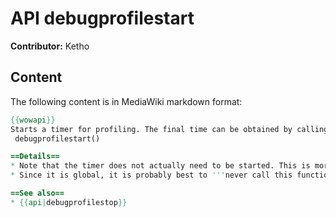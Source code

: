 # API debugprofilestart

**Contributor:** Ketho

## Content

The following content is in MediaWiki markdown format:

```mediawiki
{{wowapi}}
Starts a timer for profiling. The final time can be obtained by calling debugprofilestop.
 debugprofilestart()

==Details==
* Note that the timer does not actually need to be started. This is more of a global "reset" of the timer.
* Since it is global, it is probably best to '''never call this function'''. Rather just call debugprofilestop() 2 times and compare the difference.

==See also==
* {{api|debugprofilestop}}
```